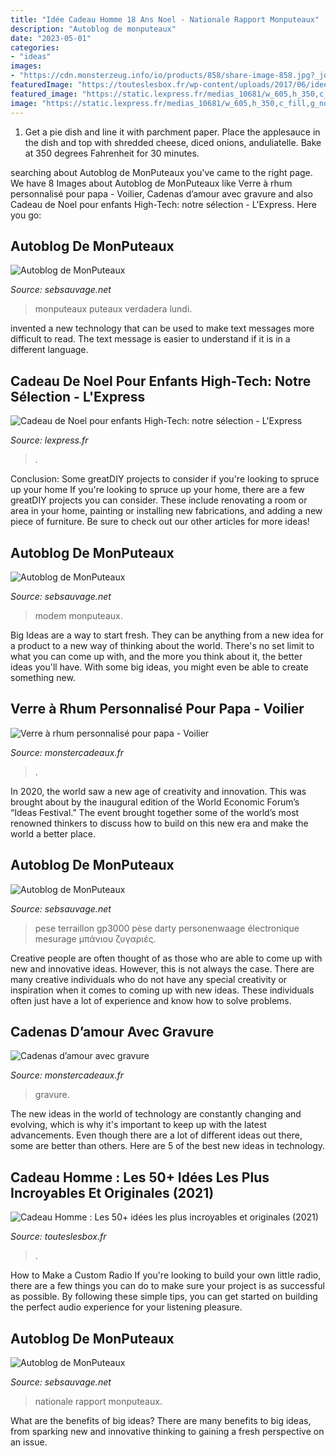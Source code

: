 ```yaml
---
title: "Idée Cadeau Homme 18 Ans Noel - Nationale Rapport Monputeaux"
description: "Autoblog de monputeaux"
date: "2023-05-01"
categories:
- "ideas"
images:
- "https://cdn.monsterzeug.info/io/products/858/share-image-858.jpg?_jq=1605550550"
featuredImage: "https://touteslesbox.fr/wp-content/uploads/2017/06/idee-cadeau-homme-1.jpg"
featured_image: "https://static.lexpress.fr/medias_10681/w_605,h_350,c_fill,g_north/v1448298089/dix-cadeaux-de-noel-high-tech-pour-les-enfants_5468876.jpg"
image: "https://static.lexpress.fr/medias_10681/w_605,h_350,c_fill,g_north/v1448298089/dix-cadeaux-de-noel-high-tech-pour-les-enfants_5468876.jpg"
---
```



1. Get a pie dish and line it with parchment paper. Place the applesauce in the dish and top with shredded cheese, diced onions, anduliatelle. Bake at 350 degrees Fahrenheit for 30 minutes.

	

		
searching about Autoblog de MonPuteaux you've came to the right page. We have 8 Images about Autoblog de MonPuteaux like Verre à rhum personnalisé pour papa - Voilier, Cadenas d’amour avec gravure and also Cadeau de Noel pour enfants High-Tech: notre sélection - L&#039;Express. Here you go:
		
    
## Autoblog De MonPuteaux

<img loading=lazy src="http://puteaux.typepad.com/.a/6a00d8341c339153ef01bb09f8d1a9970d-320wi" onerror="this.onerror=null;this.src='https://tse2.mm.bing.net/th?id=OIP.4U06q0H9iyiJq3Chi_uL9gAAAA&amp;pid=15.1';" alt="Autoblog de MonPuteaux">

_Source: sebsauvage.net_

>monputeaux puteaux verdadera lundi. 

	

invented a new technology that can be used to make text messages more difficult to read. The text message is easier to understand if it is in a different language.

    
## Cadeau De Noel Pour Enfants High-Tech: Notre Sélection - L&#039;Express

<img loading=lazy src="https://static.lexpress.fr/medias_10681/w_605,h_350,c_fill,g_north/v1448298089/dix-cadeaux-de-noel-high-tech-pour-les-enfants_5468876.jpg" onerror="this.onerror=null;this.src='https://tse1.mm.bing.net/th?id=OIP.9MbMhII9pMo3P5C5yBe3CAHaES&amp;pid=15.1';" alt="Cadeau de Noel pour enfants High-Tech: notre sélection - L&#039;Express">

_Source: lexpress.fr_

>. 

	

Conclusion: Some greatDIY projects to consider if you're looking to spruce up your home
If you're looking to spruce up your home, there are a few greatDIY projects you can consider. These include renovating a room or area in your home, painting or installing new fabrications, and adding a new piece of furniture. Be sure to check out our other articles for more ideas!

    
## Autoblog De MonPuteaux

<img loading=lazy src="http://puteaux.typepad.com/.a/6a00d8341c339153ef01b8d28e117b970c-350wi" onerror="this.onerror=null;this.src='https://tse3.mm.bing.net/th?id=OIP.WaMXgAXdmvNOYtO_zL_37AAAAA&amp;pid=15.1';" alt="Autoblog de MonPuteaux">

_Source: sebsauvage.net_

>modem monputeaux. 

	

Big Ideas are a way to start fresh. They can be anything from a new idea for a product to a new way of thinking about the world. There's no set limit to what you can come up with, and the more you think about it, the better ideas you'll have. With some big ideas, you might even be able to create something new.

    
## Verre à Rhum Personnalisé Pour Papa - Voilier

<img loading=lazy src="https://cdn.monsterzeug.info/io/products/3022/share-image-3022.jpg?_jq=1606470448" onerror="this.onerror=null;this.src='https://tse3.mm.bing.net/th?id=OIP.fvRpf2DYariw-mh3h15J2gHaD3&amp;pid=15.1';" alt="Verre à rhum personnalisé pour papa - Voilier">

_Source: monstercadeaux.fr_

>. 

	

In 2020, the world saw a new age of creativity and innovation. This was brought about by the inaugural edition of the World Economic Forum’s “Ideas Festival.” The event brought together some of the world’s most renowned thinkers to discuss how to build on this new era and make the world a better place.

    
## Autoblog De MonPuteaux

<img loading=lazy src="http://puteaux.typepad.com/.a/6a00d8341c339153ef01b7c9361841970b-320wi" onerror="this.onerror=null;this.src='https://tse2.mm.bing.net/th?id=OIP.9WDKZwxB5i4Mx-BNj7150AAAAA&amp;pid=15.1';" alt="Autoblog de MonPuteaux">

_Source: sebsauvage.net_

>pese terraillon gp3000 pèse darty personenwaage électronique mesurage μπάνιου ζυγαριές. 

	

Creative people are often thought of as those who are able to come up with new and innovative ideas. However, this is not always the case. There are many creative individuals who do not have any special creativity or inspiration when it comes to coming up with new ideas. These individuals often just have a lot of experience and know how to solve problems.

    
## Cadenas D’amour Avec Gravure

<img loading=lazy src="https://cdn.monsterzeug.info/io/products/858/share-image-858.jpg?_jq=1605550550" onerror="this.onerror=null;this.src='https://tse4.mm.bing.net/th?id=OIP.Wr3vKdS9EOl8ZbAU7OAJ9AHaD3&amp;pid=15.1';" alt="Cadenas d’amour avec gravure">

_Source: monstercadeaux.fr_

>gravure. 

	

The new ideas in the world of technology are constantly changing and evolving, which is why it's important to keep up with the latest advancements. Even though there are a lot of different ideas out there, some are better than others. Here are 5 of the best new ideas in technology.

    
## Cadeau Homme : Les 50+ Idées Les Plus Incroyables Et Originales (2021)

<img loading=lazy src="https://touteslesbox.fr/wp-content/uploads/2017/06/idee-cadeau-homme-1.jpg" onerror="this.onerror=null;this.src='https://tse4.mm.bing.net/th?id=OIP.b4bG2PTWDhzp0cNmyGXDUQHaDt&amp;pid=15.1';" alt="Cadeau Homme : Les 50+ idées les plus incroyables et originales (2021)">

_Source: touteslesbox.fr_

>. 

	

How to Make a Custom Radio
If you're looking to build your own little radio, there are a few things you can do to make sure your project is as successful as possible. By following these simple tips, you can get started on building the perfect audio experience for your listening pleasure.

    
## Autoblog De MonPuteaux

<img loading=lazy src="http://puteaux.typepad.com/.a/6a00d8341c339153ef01b8d2497fa7970c-500wi" onerror="this.onerror=null;this.src='https://tse1.mm.bing.net/th?id=OIP.MSoM-bTRNRoO-SaOVMDCjwHaEa&amp;pid=15.1';" alt="Autoblog de MonPuteaux">

_Source: sebsauvage.net_

>nationale rapport monputeaux. 

	

What are the benefits of big ideas?
There are many benefits to big ideas, from sparking new and innovative thinking to gaining a fresh perspective on an issue.

